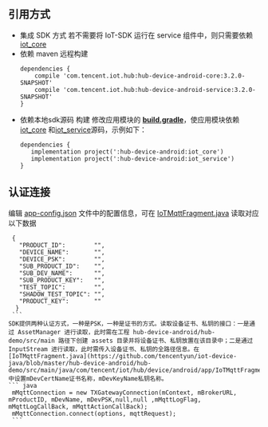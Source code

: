 ## 引用方式
- 集成 SDK 方式
  若不需要将 IoT-SDK 运行在 service 组件中，则只需要依赖 [iot_core](https://github.com/tencentyun/iot-device-java/tree/master/hub-device-android/iot_core)
 -  依赖 maven 远程构建
    ``` gr
    dependencies {
        compile 'com.tencent.iot.hub:hub-device-android-core:3.2.0-SNAPSHOT'
        compile 'com.tencent.iot.hub:hub-device-android-service:3.2.0-SNAPSHOT'
    }
    ```
 -  依赖本地sdk源码 构建
    修改应用模块的 **[build.gradle](https://github.com/tencentyun/iot-device-java/blob/master/hub-device-android/hub-demo/build.gradle)**，使应用模块依赖 [iot_core](https://github.com/tencentyun/iot-device-java/tree/master/hub-device-android/iot_core) 和[iot_service](https://github.com/tencentyun/iot-device-java/tree/master/hub-device-android/iot_service)源码，示例如下：
     ```gr
    dependencies {
        implementation project(':hub-device-android:iot_core')
        implementation project(':hub-device-android:iot_service')
    }
     ```

## 认证连接
编辑 [app-config.json](https://github.com/tencentyun/iot-device-java/blob/master/hub-device-android/app-config.json) 文件中的配置信息，可在 [IoTMqttFragment.java](https://github.com/tencentyun/iot-device-java/blob/master/hub-device-android/hub-demo/src/main/java/com/tencent/iot/hub/device/android/app/IoTMqttFragment.java) 读取对应以下数据
   ``` gr
    {
      "PRODUCT_ID":        "",
      "DEVICE_NAME":       "",
      "DEVICE_PSK":        "",
      "SUB_PRODUCT_ID":    "",
      "SUB_DEV_NAME":      "",
      "SUB_PRODUCT_KEY":   "",
      "TEST_TOPIC":        "",
      "SHADOW_TEST_TOPIC": "",
      "PRODUCT_KEY":       ""
     }
    ```
SDK提供两种认证方式，一种是PSK，一种是证书的方式。读取设备证书、私钥的接口：一是通过 AssetManager 进行读取，此时需在工程 hub-device-android/hub-demo/src/main 路径下创建 assets 目录并将设备证书、私钥放置在该目录中；二是通过 InputStream 进行读取，此时需传入设备证书、私钥的全路径信息。在[IoTMqttFragment.java](https://github.com/tencentyun/iot-device-java/blob/master/hub-device-android/hub-demo/src/main/java/com/tencent/iot/hub/device/android/app/IoTMqttFragment.java) 中设置mDevCertName证书名称，mDevKeyName私钥名称。
   ``` java
    mMqttConnection = new TXGatewayConnection(mContext, mBrokerURL, mProductID, mDevName, mDevPSK,null,null ,mMqttLogFlag, mMqttLogCallBack, mMqttActionCallBack);
    mMqttConnection.connect(options, mqttRequest);
    ```
